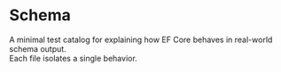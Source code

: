 # Schema
A minimal test catalog for explaining how EF Core behaves in real-world schema output.  
Each file isolates a single behavior.
